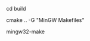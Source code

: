 <!--
 * @Author: gaoh
 * @Date: 2024-08-26 23:35:16
 * @LastEditTime: 2024-08-26 23:37:03
-->
cd build

cmake .. -G "MinGW Makefiles"

mingw32-make
